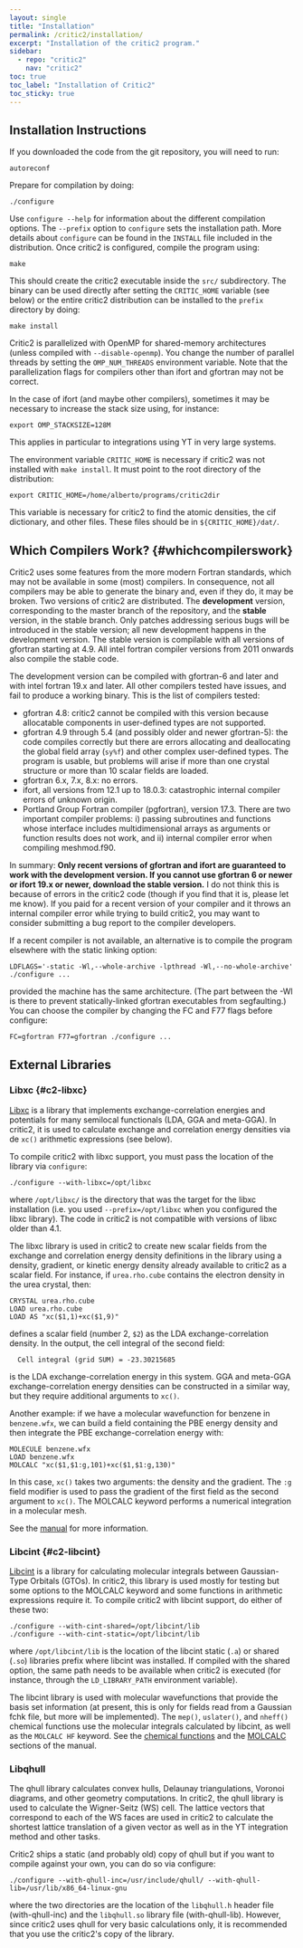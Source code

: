 ```yaml
---
layout: single
title: "Installation"
permalink: /critic2/installation/
excerpt: "Installation of the critic2 program."
sidebar:
  - repo: "critic2"
    nav: "critic2" 
toc: true
toc_label: "Installation of Critic2"
toc_sticky: true
---
```


## Installation Instructions

If you downloaded the code from the git repository, you will need to run:
~~~
autoreconf
~~~
Prepare for compilation by doing:
~~~
./configure
~~~
Use `configure --help` for information about the different
compilation options. The `--prefix` option to `configure` sets the
installation path. More details about `configure` can be found in the
`INSTALL` file included in the distribution. Once critic2 is configured,
compile the program using:
~~~
make
~~~
This should create the critic2 executable inside the `src/`
subdirectory. The binary can be used directly after setting the
`CRITIC_HOME` variable (see below) or the entire critic2 distribution can be
installed to the `prefix` directory by doing:
~~~
make install
~~~
Critic2 is parallelized with OpenMP for shared-memory architectures (unless
compiled with `--disable-openmp`). You change the number of
parallel threads by setting the `OMP_NUM_THREADS`
environment variable. Note that the parallelization flags for
compilers other than ifort and gfortran may not be correct.

In the case of ifort (and maybe other compilers), sometimes it may be
necessary to increase the stack size using, for instance:
~~~
export OMP_STACKSIZE=128M
~~~
This applies in particular to integrations using YT in very large
systems.

The environment variable `CRITIC_HOME` is necessary if critic2 was not
installed with `make install`. It must point to the root directory of
the distribution:
~~~
export CRITIC_HOME=/home/alberto/programs/critic2dir
~~~
This variable is necessary for critic2 to find the atomic densities,
the cif dictionary, and other files. These files should be in
`${CRITIC_HOME}/dat/`.

## Which Compilers Work? {#whichcompilerswork}

Critic2 uses some features from the more modern Fortran standards,
which may not be available in some (most) compilers. In consequence,
not all compilers may be able to generate the binary and, even if they
do, it may be broken. Two versions of critic2 are distributed. The
**development** version, corresponding to the master branch of the
repository, and the **stable** version, in the stable branch. Only
patches addressing serious bugs will be introduced in the stable
version; all new development happens in the development version. The
stable version is compilable with all versions of gfortran starting at
4.9. All intel fortran compiler versions from 2011 onwards also
compile the stable code.

The development version can be compiled with gfortran-6 and later and
with intel fortran 19.x and later. All other compilers tested have
issues, and fail to produce a working binary. This is the list of
compilers tested:

* gfortran 4.8: critic2 cannot be compiled with this version because
  allocatable components in user-defined types are not supported.
* gfortran 4.9 through 5.4 (and possibly older and newer gfortran-5):
  the code compiles correctly but there are errors allocating and
  deallocating the global field array (`sy%f`) and other complex
  user-defined types. The program is usable, but problems will arise
  if more than one crystal structure or more than 10 scalar fields are
  loaded.
* gfortran 6.x, 7.x, 8.x: no errors.
* ifort, all versions from 12.1 up to 18.0.3: catastrophic internal
  compiler errors of unknown origin.
* Portland Group Fortran compiler (pgfortran), version 17.3. There are
  two important compiler problems: i) passing subroutines and
  functions whose interface includes multidimensional arrays as
  arguments or function results does not work, and ii) internal
  compiler error when compiling meshmod.f90.

In summary: **Only recent versions of gfortran and ifort are
guaranteed to work with the development version. If you cannot use
gfortran 6 or newer or ifort 19.x or newer, download the stable
version.** I do not think this is because of errors in the critic2
code (though if you find that it is, please let me know). If you paid
for a recent version of your compiler and it throws an internal
compiler error while trying to build critic2, you may want to consider
submitting a bug report to the compiler developers.

If a recent compiler is not available, an alternative is to compile
the program elsewhere with the static linking option:
~~~
LDFLAGS='-static -Wl,--whole-archive -lpthread -Wl,--no-whole-archive' ./configure ...
~~~
provided the machine has the same architecture. (The part between the
-Wl is there to prevent statically-linked gfortran executables from
segfaulting.) You can choose the compiler by changing the FC and F77
flags before configure:
~~~
FC=gfortran F77=gfortran ./configure ...
~~~

## External Libraries

### Libxc {#c2-libxc}

[Libxc](https://gitlab.com/libxc/libxc) is a library that implements
exchange-correlation energies and potentials for many semilocal
functionals (LDA, GGA and meta-GGA). In critic2, it is used to
calculate exchange and correlation energy densities via de `xc()`
arithmetic expressions (see below).

To compile critic2 with libxc support, you must pass the location of
the library via `configure`:

    ./configure --with-libxc=/opt/libxc

where `/opt/libxc/` is the directory that was the target for the libxc
installation (i.e. you used `--prefix=/opt/libxc` when you configured
the libxc library). The code in critic2 is not compatible with
versions of libxc older than 4.1.

The libxc library is used in critic2 to create new scalar fields from
the exchange and correlation energy density definitions in the library
using a density, gradient, or kinetic energy density already available
to critic2 as a scalar field. For instance, if `urea.rho.cube`
contains the electron density in the urea crystal, then:
~~~
CRYSTAL urea.rho.cube
LOAD urea.rho.cube
LOAD AS "xc($1,1)+xc($1,9)"
~~~
defines a scalar field (number 2, `$2`) as the LDA
exchange-correlation density. In the output, the cell integral of
the second field:
~~~
  Cell integral (grid SUM) = -23.30215685
~~~
is the LDA exchange-correlation energy in this system. GGA and
meta-GGA exchange-correlation energy densities can be constructed in a
similar way, but they require additional arguments to `xc()`.

Another example: if we have a molecular wavefunction for benzene in
`benzene.wfx`, we can build a field containing the PBE energy density
and then integrate the PBE exchange-correlation energy with: 
~~~
MOLECULE benzene.wfx
LOAD benzene.wfx
MOLCALC "xc($1,$1:g,101)+xc($1,$1:g,130)"
~~~
In this case, `xc()` takes two arguments: the density and the
gradient. The `:g` field modifier is used to pass the gradient of the
first field as the second argument to `xc()`. The MOLCALC keyword
performs a numerical integration in a molecular mesh.

See the [manual](/critic2/manual/arithmetics/#libxc) for more
information.

### Libcint {#c2-libcint}

[Libcint](https://github.com/sunqm/libcint) is a library for
calculating molecular integrals between Gaussian-Type Orbitals
(GTOs). In critic2, this library is used mostly for testing but some
options to the MOLCALC keyword and some functions in arithmetic
expressions require it. To compile critic2 with libcint support, do
either of these two:
~~~
./configure --with-cint-shared=/opt/libcint/lib
./configure --with-cint-static=/opt/libcint/lib
~~~
where `/opt/libcint/lib` is the location of the libcint static (`.a`)
or shared (`.so`) libraries prefix where libcint was installed.  If
compiled with the shared option, the same path needs to be available
when critic2 is executed (for instance, through the `LD_LIBRARY_PATH`
environment variable).

The libcint library is used with molecular wavefunctions that provide
the basis set information (at present, this is only for fields read
from a Gaussian fchk file, but more will be implemented). The `mep()`,
`uslater()`, and `nheff()` chemical functions use the molecular
integrals calculated by libcint, as well as the `MOLCALC HF`
keyword. See the 
[chemical functions](/critic2/manual/arithmetics/#availchemfun) and the
[MOLCALC](/critic2/manual/misc/#c2-molcalc) sections of the manual.

### Libqhull

The qhull library calculates convex hulls, Delaunay triangulations,
Voronoi diagrams, and other geometry computations. In critic2, the
qhull library is used to calculate the Wigner-Seitz (WS) cell. The
lattice vectors that correspond to each of the WS faces are used in
critic2 to calculate the shortest lattice translation of a given
vector as well as in the YT integration method and other
tasks. 

Critic2 ships a static (and probably old) copy of qhull but if you
want to compile against your own, you can do so via configure:
~~~
./configure --with-qhull-inc=/usr/include/qhull/ --with-qhull-lib=/usr/lib/x86_64-linux-gnu
~~~
where the two directories are the location of the `libqhull.h` header
file (with-qhull-inc) and the `libqhull.so` library file
(with-qhull-lib). However, since critic2 uses qhull for very basic
calculations only, it is recommended that you use the critic2's
copy of the library.
